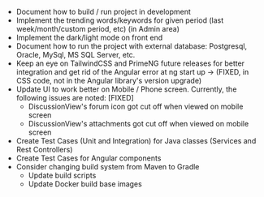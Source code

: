 
* Document how to build / run project in development
* Implement the trending words/keywords for given period (last week/month/custom period, etc) (in Admin area)
* Implement the dark/light mode on front end
* Document how to run the project with external database: Postgresql, Oracle, MySql, MS SQL Server, etc.
* Keep an eye on TailwindCSS and PrimeNG future releases for better integration and get rid of the Angular error
at ng start up -> (FIXED,  in CSS code, not in the Angular library's version upgrade)
* Update UI to work better on Mobile / Phone screen. Currently, the following issues are noted: [FIXED]
  * DiscussionView's forum icon got cut off when viewed on mobile screen
  * DiscussionView's attachments got cut off when viewed on mobile screen
* Create Test Cases (Unit and Integration) for Java classes (Services and Rest Controllers)
* Create Test Cases for Angular components
* Consider changing build system from Maven to Gradle
  * Update build scripts
  * Update Docker build base images
